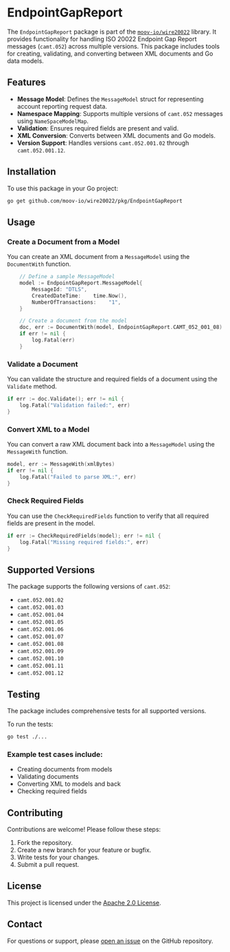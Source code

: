# EndpointGapReport

The `EndpointGapReport` package is part of the [`moov-io/wire20022`](https://github.com/moov-io/wire20022) library. It provides functionality for handling ISO 20022 Endpoint Gap Report messages (`camt.052`) across multiple versions. This package includes tools for creating, validating, and converting between XML documents and Go data models.


## Features

- **Message Model**: Defines the `MessageModel` struct for representing account reporting request data.
- **Namespace Mapping**: Supports multiple versions of `camt.052` messages using `NameSpaceModelMap`.
- **Validation**: Ensures required fields are present and valid.
- **XML Conversion**: Converts between XML documents and Go models.
- **Version Support**: Handles versions `camt.052.001.02` through `camt.052.001.12`.


## Installation

To use this package in your Go project:

```bash
go get github.com/moov-io/wire20022/pkg/EndpointGapReport
```


## Usage

### Create a Document from a Model

You can create an XML document from a `MessageModel` using the `DocumentWith` function.

```go
    // Define a sample MessageModel
    model := EndpointGapReport.MessageModel{
        MessageId: "DTLS",
        CreatedDateTime:    time.Now(),
        NumberOfTransactions:    "1",
    }

    // Create a document from the model
    doc, err := DocumentWith(model, EndpointGapReport.CAMT_052_001_08)
    if err != nil {
        log.Fatal(err)
    }
```

### Validate a Document

You can validate the structure and required fields of a document using the `Validate` method.

```go
if err := doc.Validate(); err != nil {
    log.Fatal("Validation failed:", err)
}
```


### Convert XML to a Model

You can convert a raw XML document back into a `MessageModel` using the `MessageWith` function.

```go
model, err := MessageWith(xmlBytes)
if err != nil {
    log.Fatal("Failed to parse XML:", err)
}
```

### Check Required Fields

You can use the `CheckRequiredFields` function to verify that all required fields are present in the model.

```go
if err := CheckRequiredFields(model); err != nil {
    log.Fatal("Missing required fields:", err)
}
```


## Supported Versions

The package supports the following versions of `camt.052`:

- `camt.052.001.02`
- `camt.052.001.03`
- `camt.052.001.04`
- `camt.052.001.05`
- `camt.052.001.06`
- `camt.052.001.07`
- `camt.052.001.08`
- `camt.052.001.09`
- `camt.052.001.10`
- `camt.052.001.11`
- `camt.052.001.12`


## Testing

The package includes comprehensive tests for all supported versions.

To run the tests:

```bash
go test ./...
```


### Example test cases include:

- Creating documents from models
- Validating documents
- Converting XML to models and back
- Checking required fields


## Contributing

Contributions are welcome! Please follow these steps:

1. Fork the repository.
2. Create a new branch for your feature or bugfix.
3. Write tests for your changes.
4. Submit a pull request.


## License

This project is licensed under the [Apache 2.0 License](LICENSE).


## Contact

For questions or support, please [open an issue](https://github.com/moov-io/wire20022/issues) on the GitHub repository.

